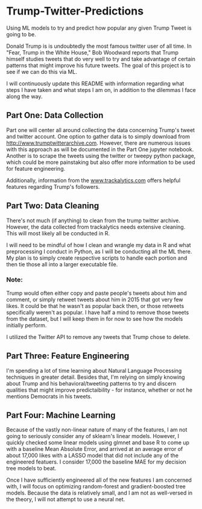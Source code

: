 # Trump-Twitter-Predictions
Using ML models to try and predict how popular any given Trump Tweet is going to be. 

Donald Trump is is undoubtedly the most famous twitter user of all time. In "Fear, Trump in the White House," Bob Woodward reports that Trump himself studies tweets that do very well to try and take advantage of certain patterns that might improve his future tweets. The goal of this project is to see if we can do this via ML. 


I will continuously update this README with information regarding what steps I have taken and what steps I am on, in addition to the dilemmas I face along the way. 


## Part One: Data Collection 

Part one will center all around collecting the data concerning Trump's tweet and twitter account. One option to gather data is to simply download from http://www.trumptwitterarchive.com. However, there are numerous issues with this approach as will be documented in the Part One jupyter notebook. Another is to scrape the tweets using the twitter or tweepy python package, which could be more painstaking but also offer more information to be used for feature engineering. 

Additionally, information from the www.trackalytics.com offers helpful features regarding Trump's followers. 

## Part Two: Data Cleaning

There's not much (if anything) to clean from the trump twitter archive. However, the data collected from trackalytics needs extensive cleaning. This will most likely all be conducted in R. 

I will need to be mindful of how I clean and wrangle my data in R and what preprocessing I conduct in Python, as I will be conducting all the ML there. My plan is to simply create respective scripts to handle each portion and then tie those all into a larger executable file. 


### Note: 
Trump would often either copy and paste people's tweets about him and comment, or simply retweet tweets about him in 2015 that got very few likes. It could be that he wasn't as popular back then, or those retweets specifically weren't as popular. I have half a mind to remove those tweets from the dataset, but I will keep them in for now to see how the models initially perform. 

I utilized the Twitter API to remove any tweets that Trump chose to delete. 

## Part Three: Feature Engineering

I'm spending a lot of time learning about Natural Language Processing techniques in greater detail. Besides that, I'm relying on simply knowing about Trump and his behavioral/tweeting patterns to try and discern qualities that might improve predictaibility - for instance, whether or not he mentions Democrats in his tweets. 

## Part Four: Machine Learning

Because of the vastly non-linear nature of many of the features, I am not going to seriously consider any of sklearn's linear models. However, I quickly checked some linear models using glmnet and base R to come up with a baseline Mean Absolute Error, and arrived at an average error of about 17,000 likes with a LASSO model that did not include any of the engineered featuers. I consider 17,000 the baseline MAE for my decision tree models to beat. 

Once I have sufficiently engineered all of the new features I am concerned with, I will focus on optimizing random-forest and gradient-boosted tree models. Because the data is relatively small, and I am not as well-versed in the theory, I will not attempt to use a neural net. 
